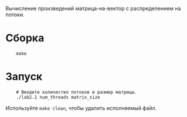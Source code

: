Вычисление произведений матрица-на-вектор с распределением на потоки.

# Сборка

```
    make
```

# Запуск

```
    # Введите количество потоков и размер матрицы.
    ./lab2.1 num_threads matrix_size
```

Используйте `make clean`, чтобы удалить исполняемый файл.
